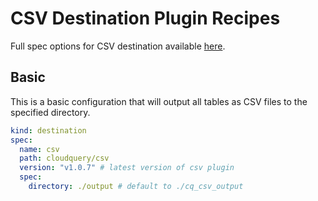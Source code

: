 # CSV Destination Plugin Recipes

Full spec options for CSV destination available [here](https://github.com/cloudquery/cloudquery/tree/main/plugins/destination/csv).


## Basic

This is a basic configuration that will output all tables as CSV files to the specified directory.

```yaml
kind: destination
spec:
  name: csv
  path: cloudquery/csv
  version: "v1.0.7" # latest version of csv plugin
  spec:
    directory: ./output # default to ./cq_csv_output
```
